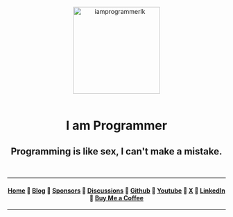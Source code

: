 <div align="center" style="text-align: center;">

<br>

<a href="https://github.com/iamprogrammerlk">
  <img src="https://avatars.githubusercontent.com/u/17584831?v=4" alt="iamprogrammerlk" width="200">
</a>

<br>
<br>

# I am Programmer

## Programming is like sex, I can't make a mistake.</h4>

<br>

---

#### [Home][home] :small_orange_diamond: [Blog][blog] :small_orange_diamond: [Sponsors][sponsors] :small_orange_diamond: [Discussions][discussions] :small_orange_diamond: [Github][github] :small_orange_diamond: [Youtube][youtube] :small_orange_diamond: [X][x] :small_orange_diamond: [LinkedIn][linkedin] :small_orange_diamond: [Buy Me a Coffee][buymeacoffee]

---

[home]: https://iamprogrammer.lk
[blog]: https://blog.iamprogrammer.lk
[sponsors]: https://github.com/sponsors/iamprogrammerlk
[discussions]: https://github.com/iamprogrammerlk/iamprogrammerlk/discussions
[github]: https://github.com/iamprogrammerlk
[youtube]: https://youtube.com/@iamprogrammerlk
[x]: https://x.com/iamprogrammerlk
[linkedin]: https://lk.linkedin.com/company/iamprogrammerlk
[buymeacoffee]: https://buymeacoffee.com/iamprogrammerlk

<br>

</div>

<!-- <br> -->

<!-- ## :briefcase: Projects -->

<!-- ### :fire: _Templates_ -->

<!-- [Template Chromium Theme][template_chromium_theme] :small_orange_diamond: [Template GPL v3][template_gpl_v3] :small_orange_diamond: [Template MIT v1][template_mit_v1] :small_orange_diamond: [Template OSL v3][template_osl_v3] :small_orange_diamond: [Template WTFPL v2][template_wtfpl_v2]

[template_chromium_theme]: https://github.com/iamprogrammerlk/template_chromium_theme
[template_gpl_v3]: https://github.com/iamprogrammerlk/template_gpl_v3
[template_mit_v1]: https://github.com/iamprogrammerlk/template_mit_v1
[template_osl_v3]: https://github.com/iamprogrammerlk/template_osl_v3
[template_wtfpl_v2]: https://github.com/iamprogrammerlk/template_wtfpl_v2 -->

<!-- ### :fire: _Themes For Chromium-based Web Browsers_ -->

<!-- [Brown Crown][browncrown] :small_orange_diamond: [Orange Change][orangechange] :small_orange_diamond: [Pink Wink][pinkwink] :small_orange_diamond: [Purple Ripple][purpleripple] :small_orange_diamond: [Rose Pose][rosepose] :small_orange_diamond: [Yellow Mellow][yellowmellow]

[browncrown]: https://github.com/iamprogrammerlk/browncrown
[orangechange]: https://github.com/iamprogrammerlk/orangechange
[pinkwink]: https://github.com/iamprogrammerlk/pinkwink
[purpleripple]: https://github.com/iamprogrammerlk/purpleripple
[rosepose]: https://github.com/iamprogrammerlk/rosepose
[yellowmellow]: https://github.com/iamprogrammerlk/yellowmellow -->

<br>
<br>
<br>
